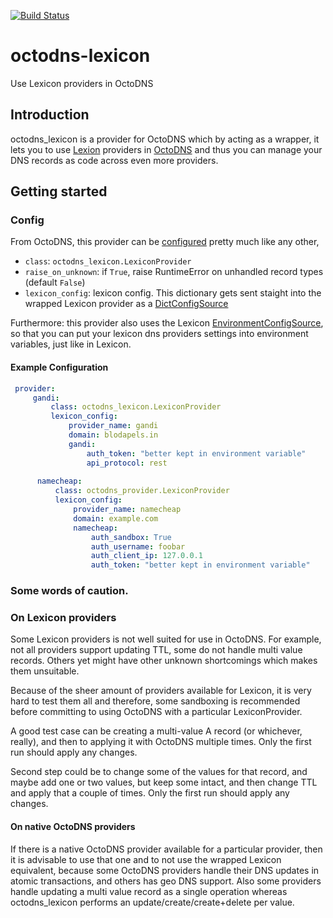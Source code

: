 [![Build Status](https://travis-ci.org/doddo/octodns-lexicon.svg?branch=master)](https://travis-ci.org/doddo/octodns-lexicon)

# octodns-lexicon
Use Lexicon providers in OctoDNS

## Introduction
octodns_lexicon is a provider for OctoDNS which by acting as a wrapper, it lets you to use [Lexion](https://github.com/AnalogJ/lexicon) providers in [OctoDNS](https://github.com/github/octodns) and thus you can manage your DNS records as code across even more providers.

## Getting started
### Config
From OctoDNS, this provider can be [configured](https://github.com/github/octodns#config) pretty much like any other, 

* `class`: `octodns_lexicon.LexiconProvider`
* `raise_on_unknown`: if `True`, raise RuntimeError on unhandled record
                        types (default `False`)
* `lexicon_config`: lexicon config. This dictionary gets sent staight into the wrapped Lexicon provider as a [DictConfigSource](https://github.com/AnalogJ/lexicon/blob/master/lexicon/config.py#L269)

Furthermore: this provider also uses the Lexicon [EnvironmentConfigSource](https://github.com/AnalogJ/lexicon/blob/57a90f2c2992cb7c68371e05fb6d361c4b076374/lexicon/config.py#L217), so that you can put your lexicon dns providers settings into environment variables, just like in Lexicon.



#### Example Configuration
```yaml
 provider:
     gandi:
         class: octodns_lexicon.LexiconProvider
         lexicon_config:
             provider_name: gandi
             domain: blodapels.in
             gandi:
                 auth_token: "better kept in environment variable"
                 api_protocol: rest
                 
      namecheap:
          class: octodns_provider.LexiconProvider
          lexicon_config:
              provider_name: namecheap
              domain: example.com
              namecheap:
                  auth_sandbox: True
                  auth_username: foobar
                  auth_client_ip: 127.0.0.1
                  auth_token: "better kept in environment variable"
```

### Some words of caution.

### On Lexicon providers

Some Lexicon providers is not well suited for use in OctoDNS. For example, not all providers support updating TTL, some do not handle multi value records. Others yet might have other unknown shortcomings which makes them unsuitable.

Because of the sheer amount of providers available for Lexicon, it is very hard to test them all and therefore, some sandboxing is recommended before committing to using OctoDNS with a particular LexiconProvider.

A good test case can be creating a multi-value A record (or whichever, really), and then to applying it with OctoDNS multiple times. Only the first run should apply any changes.

Second step could be to change some of the values for that record, and maybe add one or two values, but keep some intact, and then change TTL and apply that a couple of times. Only the first run should apply any changes.

#### On native OctoDNS providers

If there is a native OctoDNS provider available for a particular provider, then it is advisable to use that one and to not use the wrapped Lexicon equivalent, because some OctoDNS providers handle their DNS updates in atomic transactions, and others has geo DNS support. 
Also some providers handle updating a multi value record as a single operation whereas octodns_lexicon performs an update/create/create+delete per value.
